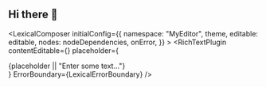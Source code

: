 ## Hi there 👋

<!--
**Jhan10/Jhan10** is a ✨ _special_ ✨ repository because its `README.md` (this file) appears on your GitHub profile.

Here are some ideas to get you started:

- 🔭 I’m currently working on ...
- 🌱 I’m currently learning ...
- 👯 I’m looking to collaborate on ...
- 🤔 I’m looking for help with ...
- 💬 Ask me about ...
- 📫 How to reach me: ...
- 😄 Pronouns: ...
- ⚡ Fun fact: ...
-->
 <LexicalComposer
         initialConfig={{
            namespace: "MyEditor",
            theme,
            editable: editable,
            nodes: nodeDependencies,
            onError,
         }}
      >
         <StyledRoot onMouseOver={handleOnMouseOverRoot} onMouseLeave={handleOnMouseLeaveRoot}>
            <RichTextPlugin
               contentEditable={<ContentEditable />}
               placeholder={<div>{placeholder || "Enter some text..."}</div>}
               ErrorBoundary={LexicalErrorBoundary}
            />
         </StyledRoot>
